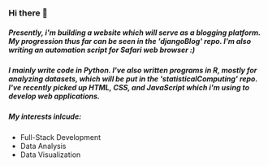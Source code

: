 ### Hi there 👋

##### Presently, i'm building a website which will serve as a blogging platform. My progression thus far can be seen in the 'djangoBlog' repo. I'm also writing an automation script for Safari web browser :) 

##### I mainly write code in Python. I've also written programs in R, mostly for analyzing datasets, which will be put in the 'statisticalComputing' repo. I've recently picked up HTML, CSS, and JavaScript which i'm using to develop web applications.

##### My interests inlcude:
* Full-Stack Development
* Data Analysis
* Data Visualization
